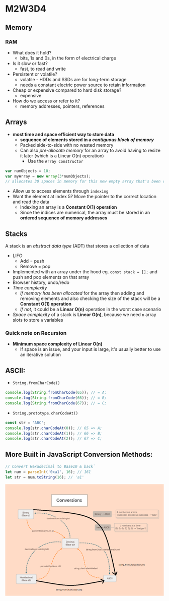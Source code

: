 # M2W3D4

## Memory

### RAM

- What does it hold?
  - bits, 1s and 0s, in the form of electrical charge
- Is it slow or fast?
  - fast, to read and write
- Persistent or volatile?
  - volatile - HDDs and SSDs are for long-term storage
  - needs a constant electric power source to retain information
- Cheap or expensive compared to hard disk storage?
  - expensive
- How do we access or refer to it?
  - memory addresses, pointers, references

## Arrays

- **most time and space efficient way to store data**
  - **sequence of elements stored in a *contiguous block of memory*** 
  - Packed side-to-side with no wasted memory 
  - Can also *pre-allocate memory* for an array to avoid having to resize it later (which is a Linear O(n) operation) 
    - Use the `Array constructor`

```js
var numObjects = 10;
var myArray = new Array(3*numObjects);
// allocates 30 spaces in memory for this new empty array that's been created
```

- Allow us to access elements through `indexing`
- Want the element at index 5? Move the pointer to the correct location and read the data 
    - Indexing an array is a **Constant O(1) operation**
    - Since the indices are numerical, the array must be stored in an **ordered sequence of memory addresses**

## Stacks

A stack is an *abstract data type* (ADT) that stores a collection of data

- LIFO
  - Add = push
  - Remove = pop
- Implemented with an array under the hood eg. `const stack = [];` and push and pop elements on that array
- Browser history, undo/redo
- *Time complexity*
  - *If memory has been allocated* for the array then adding and removing elements and also checking the size of the stack will be a **Constant O(1) operation** 
  - *If not*, it could be a **Linear O(n)** operation in the worst case scenario
- *Space complexity* of a stack is **Linear O(n)**, because we need `n` array slots to store `n` variables

### **Quick note on Recursion**

- **Minimum space complexity of Linear O(n)**
  - If space is an issue, and your input is large, it's usually better to use an iterative solution

## ASCII:

-   `String.fromCharCode()`

```javascript
console.log(String.fromCharCode(65)); // = A;
console.log(String.fromCharCode(66)); // = B;
console.log(String.fromCharCode(67)); // = C;
```

-   `String.prototype.charCodeAt()`

```javascript
const str = 'ABC';
console.log(str.charCodeAt(0)); // 65 => A;
console.log(str.charCodeAt(1)); // 66 => B;
console.log(str.charCodeAt(2)); // 67 => C;
```

## More Built in JavaScript Conversion Methods:

```javascript
// Convert Hexadecimal to Base10 & back`
let num = parseInt('0xa1', 16); // 161
let str = num.toString(16); // 'a1'
```

![Nummeric Conversion Chart](./conversions.png)
